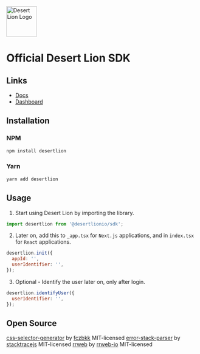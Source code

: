<img src="https://app.desertlion.io/images/logo.svg" alt="Desert Lion Logo" style="height: 80px; width:80px;" height="80px" width="80px" />

# Official Desert Lion SDK

## Links

- [Docs](desertlion.io/docs)
- [Dashboard](app.desertlion.io)

## Installation

### NPM

```bash
npm install desertlion
```

### Yarn

```bash
yarn add desertlion
```

## Usage

1. Start using Desert Lion by importing the library.

```javascript
import desertlion from '@desertlionio/sdk';
```

2. Later on, add this to `_app.tsx` for `Next.js` applications, and in `index.tsx` for `React` applications.

```javascript
desertlion.init({
  appId: '',
  userIdentifier: '',
});
```

3. Optional - Identify the user later on, only after login.

```javascript
desertlion.identifyUser({
  userIdentifier: '',
});
```

## Open Source

[css-selector-generator](https://github.com/fczbkk/css-selector-generator) by [fczbkk](https://github.com/fczbkk) MIT-licensed
[error-stack-parser](https://github.com/stacktracejs/error-stack-parser) by [stacktracejs](https://github.com/stacktracejs) MIT-licensed
[rrweb](https://github.com/rrweb-io/rrweb) by [rrweb-io](https://github.com/rrweb-io) MIT-licensed
